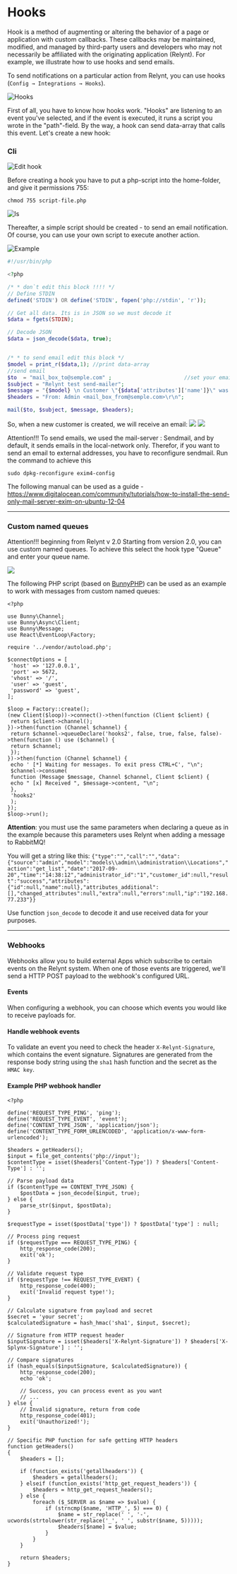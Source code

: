 Hooks
=============



Hook is a method of augmenting or altering the behavior of a page or application with custom callbacks. These callbacks may be maintained, modified, and managed by third-party users and developers who may not necessarily be affiliated with the originating application (Relynt). For example, we illustrate how to use hooks and send emails.

To send notifications on a particular action from Relynt, you can use hooks (`Config → Integrations → Hooks`).

![Hooks](hooks.png)

First of all, you have to know how hooks work. "Hooks" are listening to an event you've selected, and if the event is executed, it runs a script you wrote in the "path"-field. By the way, a hook can send data-array that calls this event. Let's create a new hook:

### Cli

![Edit hook](edit.png)

Before creating a hook you have to put a php-script into the home-folder, and give it permissions 755:
```
chmod 755 script-file.php
```
![ls](ls.png)

Thereafter, a simple script should be created - to send an email notification. Of course, you can use your own script to execute another action.

![Example](example.png)

```PHP
#!/usr/bin/php

<?php

/* * don`t edit this block !!!! */
// Define STDIN
defined('STDIN') OR define('STDIN', fopen('php://stdin', 'r'));

// Get all data. Its is in JSON so we must decode it
$data = fgets(STDIN);

// Decode JSON
$data = json_decode($data, true);


/* * to send email edit this block */
$model = print_r($data,1); //print data-array
//send email
$to  = "mail_box_to@semple.com" ;                       //set your email
$subject = "Relynt test send-mailer";
$message = "{$model} \n Customer \"{$data['attributes']['name']}\" was created {$data['date']} by {$data['source']}";
$headers = "From: Admin <mail_box_from@semple.com>\r\n";

mail($to, $subject, $message, $headers);
```

So, when a new customer is created, we will receive an email:
![](email1.png)
![](email2.png)

Attention!!!
To send emails, we used the mail-server : Sendmail, and by default, it sends emails in the local-network only. Therefor, if you want to send an email to external addresses, you have to reconfigure sendmail.
Run the command to achieve this
```
sudo dpkg-reconfigure exim4-config
```
The following manual can be used as a guide - https://www.digitalocean.com/community/tutorials/how-to-install-the-send-only-mail-server-exim-on-ubuntu-12-04

---
### Custom named queues
Attention!!! beginning from Relynt v 2.0
Starting from version 2.0, you can use custom named queues. To achieve this select the hook type "Queue" and enter your queue name.

![](edit.jpg)

The following PHP script (based on [BunnyPHP](https://github.com/jakubkulhan/bunny)) can be used as an example to work with messages from custom named queues:
```
<?php

use Bunny\Channel;
use Bunny\Async\Client;
use Bunny\Message;
use React\EventLoop\Factory;

require '../vendor/autoload.php';

$connectOptions = [
 'host' => '127.0.0.1',
 'port' => 5672,
 'vhost' => '/',
 'user' => 'guest',
 'password' => 'guest',
];

$loop = Factory::create();
(new Client($loop))->connect()->then(function (Client $client) {
 return $client->channel();
})->then(function (Channel $channel) {
 return $channel->queueDeclare('hooks2', false, true, false, false)->then(function () use ($channel) {
 return $channel;
 });
})->then(function (Channel $channel) {
 echo ' [*] Waiting for messages. To exit press CTRL+C', "\n";
 $channel->consume(
 function (Message $message, Channel $channel, Client $client) {
 echo " [x] Received ", $message->content, "\n";
 },
 'hooks2'
 );
});
$loop->run();
```
**Attention**: you must use the same parameters when declaring a queue as in the example because this parameters uses Relynt when adding a message to RabbitMQ!

You will get a string like this: `{"type":"","call":"","data":{"source":"admin","model":"models\\admin\\administration\\Locations","action":"get_list","date":"2017-09-20","time":"14:38:12","administrator_id":"1","customer_id":null,"result":"success","attributes":{"id":null,"name":null},"attributes_additional":[],"changed_attributes":null,"extra":null,"errors":null,"ip":"192.168.77.233"}}`

Use function `json_decode` to decode it and use received data for your purposes.

---
### Webhooks

Webhooks allow you to build external Apps which subscribe to certain events on the Relynt system. When one of those events are triggered, we'll send a HTTP POST payload to the webhook's configured URL.

#### Events

When configuring a webhook, you can choose which events you would like to receive payloads for.

#### Handle webhook events

To validate an event you need to check the header `X-Relynt-Signature`, which contains the event signature. Signatures are generated from the response body string using the `sha1` hash function and the secret as the `HMAC key`.

#### Example PHP webhook handler

```
<?php

define('REQUEST_TYPE_PING', 'ping');
define('REQUEST_TYPE_EVENT', 'event');
define('CONTENT_TYPE_JSON', 'application/json');
define('CONTENT_TYPE_FORM_URLENCODED', 'application/x-www-form-urlencoded');

$headers = getHeaders();
$input = file_get_contents('php://input');
$contentType = isset($headers['Content-Type']) ? $headers['Content-Type'] : '';

// Parse payload data
if ($contentType == CONTENT_TYPE_JSON) {
    $postData = json_decode($input, true);
} else {
    parse_str($input, $postData);
}

$requestType = isset($postData['type']) ? $postData['type'] : null;

// Process ping request
if ($requestType === REQUEST_TYPE_PING) {
    http_response_code(200);
    exit('ok');
}

// Validate request type
if ($requestType !== REQUEST_TYPE_EVENT) {
    http_response_code(400);
    exit('Invalid request type!');
}

// Calculate signature from payload and secret
$secret = 'your secret';
$calculatedSignature = hash_hmac('sha1', $input, $secret);

// Signature from HTTP request header
$inputSignature = isset($headers['X-Relynt-Signature']) ? $headers['X-Splynx-Signature'] : '';

// Compare signatures
if (hash_equals($inputSignature, $calculatedSignature)) {
    http_response_code(200);
    echo 'ok';

    // Success, you can process event as you want
    // ...
} else {
    // Invalid signature, return from code
    http_response_code(401);
    exit('Unauthorized!');
}

// Specific PHP function for safe getting HTTP headers
function getHeaders()
{
    $headers = [];

    if (function_exists('getallheaders')) {
        $headers = getallheaders();
    } elseif (function_exists('http_get_request_headers')) {
        $headers = http_get_request_headers();
    } else {
        foreach ($_SERVER as $name => $value) {
            if (strncmp($name, 'HTTP_', 5) === 0) {
                $name = str_replace(' ', '-', ucwords(strtolower(str_replace('_', ' ', substr($name, 5)))));
                $headers[$name] = $value;
            }
        }
    }

    return $headers;
}
```
